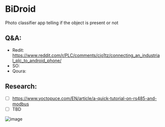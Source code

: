 # BiDroid
Photo classifier app telling if the object is present or not


## Q&A:
- Redit: https://www.reddit.com/r/PLC/comments/cjo1tz/connecting_an_industrial_plc_to_android_phone/
- SO:
- Qoura: 

## Research:
- [ ] https://www.yoctopuce.com/EN/article/a-quick-tutorial-on-rs485-and-modbus
- [ ] TBD 

![image](https://user-images.githubusercontent.com/7895269/145021045-681590da-e9d1-4328-8aa2-de51ca22fdda.png)

